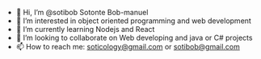 - 👋 Hi, I’m @sotibob Sotonte Bob-manuel
- 👀 I’m interested in object oriented programming and web development
- 🌱 I’m currently learning Nodejs and React
- 💞️ I’m looking to collaborate on Web developing and java or C# projects
- 📫 How to reach me: soticology@gmail.com or sotibob@gmail.com

<!---
sotibob/sotibob is a ✨ special ✨ repository because its `README.md` (this file) appears on your GitHub profile.
You can click the Preview link to take a look at your changes.
--->
